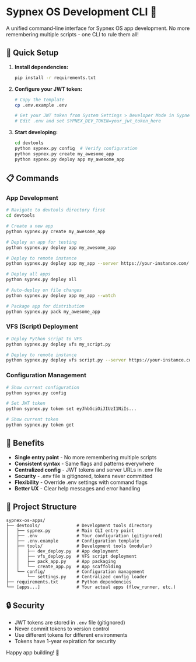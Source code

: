 # Sypnex OS Development CLI 🚀

A unified command-line interface for Sypnex OS app development. No more remembering multiple scripts - one CLI to rule them all!

## 🔧 Quick Setup

1. **Install dependencies:**
   ```bash
   pip install -r requirements.txt
   ```

2. **Configure your JWT token:**
   ```bash
   # Copy the template
   cp .env.example .env
   
   # Get your JWT token from System Settings > Developer Mode in Sypnex OS
   # Edit .env and set SYPNEX_DEV_TOKEN=your_jwt_token_here
   ```

3. **Start developing:**
   ```bash
   cd devtools
   python sypnex.py config  # Verify configuration
   python sypnex.py create my_awesome_app
   python sypnex.py deploy app my_awesome_app
   ```

## 📋 Commands

### App Development
```bash
# Navigate to devtools directory first
cd devtools

# Create a new app
python sypnex.py create my_awesome_app

# Deploy an app for testing
python sypnex.py deploy app my_awesome_app

# Deploy to remote instance
python sypnex.py deploy app my_app --server https://your-instance.com/

# Deploy all apps
python sypnex.py deploy all

# Auto-deploy on file changes
python sypnex.py deploy app my_app --watch

# Package app for distribution
python sypnex.py pack my_awesome_app
```

### VFS (Script) Deployment
```bash
# Deploy Python script to VFS
python sypnex.py deploy vfs my_script.py

# Deploy to remote instance
python sypnex.py deploy vfs script.py --server https://your-instance.com/
```

### Configuration Management
```bash
# Show current configuration
python sypnex.py config

# Set JWT token
python sypnex.py token set eyJhbGciOiJIUzI1NiIs...

# Show current token
python sypnex.py token get
```

## 🎯 Benefits

- **Single entry point** - No more remembering multiple scripts
- **Consistent syntax** - Same flags and patterns everywhere
- **Centralized config** - JWT tokens and server URLs in .env file
- **Security** - .env file is gitignored, tokens never committed
- **Flexibility** - Override .env settings with command flags
- **Better UX** - Clear help messages and error handling

## 📁 Project Structure

```
sypnex-os-apps/
├── devtools/              # Development tools directory
│   ├── sypnex.py          # Main CLI entry point
│   ├── .env               # Your configuration (gitignored)
│   ├── .env.example       # Configuration template
│   ├── tools/             # Development tools (modular)
│   │   ├── dev_deploy.py  # App deployment
│   │   ├── vfs_deploy.py  # VFS script deployment
│   │   ├── pack_app.py    # App packaging
│   │   └── create_app.py  # App scaffolding
│   └── config/            # Configuration management
│       └── settings.py    # Centralized config loader
├── requirements.txt       # Python dependencies
└── [apps...]              # Your actual apps (flow_runner, etc.)
```

## 🔒 Security

- JWT tokens are stored in `.env` file (gitignored)
- Never commit tokens to version control
- Use different tokens for different environments
- Tokens have 1-year expiration for security

Happy app building! 🎉
